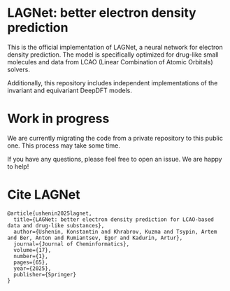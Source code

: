 # LAGNet: better electron density prediction

This is the official implementation of LAGNet, a neural network for electron density prediction. The model is specifically optimized for drug-like small molecules and data from LCAO (Linear Combination of Atomic Orbitals) solvers.

Additionally, this repository includes independent implementations of the invariant and equivariant DeepDFT models.

# Work in progress

We are currently migrating the code from a private repository to this public one. This process may take some time.

If you have any questions, please feel free to open an issue. We are happy to help!

# Cite LAGNet

```plaintext
@article{ushenin2025lagnet,
  title={LAGNet: better electron density prediction for LCAO-based data and drug-like substances},
  author={Ushenin, Konstantin and Khrabrov, Kuzma and Tsypin, Artem and Ber, Anton and Rumiantsev, Egor and Kadurin, Artur},
  journal={Journal of Cheminformatics},
  volume={17},
  number={1},
  pages={65},
  year={2025},
  publisher={Springer}
}
```